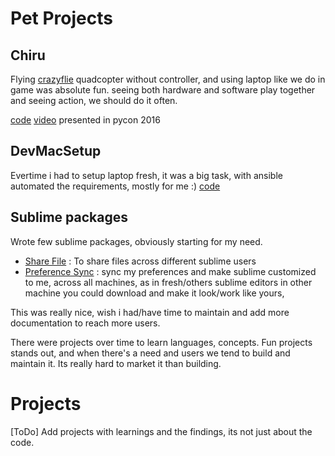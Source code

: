 # Pet Projects

## Chiru
Flying [crazyflie](https://www.bitcraze.io/crazyflie-2/) quadcopter without controller, and using laptop 
like we do in game was absolute fun. seeing both hardware and software play together and seeing action, we should do it often.

[code](https://github.com/devdinu/ElateCopter) [video](https://www.youtube.com/embed/DudSDsl3rOU) presented in pycon 2016


## DevMacSetup
Evertime i had to setup laptop fresh, it was a big task, with ansible automated the requirements, mostly for me :)
[code](https://github.com/devdinu/Dev-Mac-Setup)

## Sublime packages
Wrote few sublime packages, obviously starting for my need.
- [Share File](https://github.com/devdinu/ShareFile) : To share files across different sublime users
- [Preference Sync](https://github.com/devdinu/PreferenceSync) : sync my preferences and make sublime customized to me, across all machines, as in fresh/others sublime editors in other machine you could download and make it look/work like yours,

This was really nice, wish i had/have time to maintain and add more documentation to reach more users.

There were projects over time to learn languages, concepts. Fun projects stands out, and when there's a need and users we tend to build and maintain it. Its really hard to market it than building.



# Projects

[ToDo] Add projects with learnings and the findings, its not just about the code.
